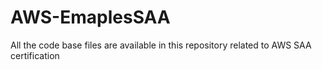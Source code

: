 # AWS-EmaplesSAA
All the code base files are available in this repository related to AWS SAA certification
